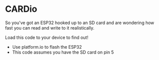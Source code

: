 # CARDio
So you've got an ESP32 hooked up to an SD card and are wondering how fast you can read and write to it realistically. 

Load this code to your device to find out!

- Use platform.io to flash the ESP32
- This code assumes you have the SD card on pin 5
